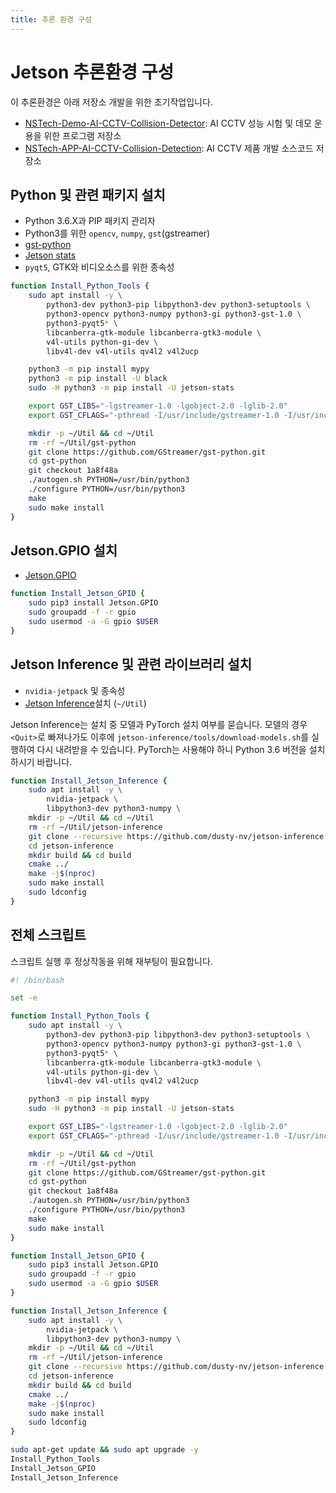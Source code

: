 ```yaml
---
title: 추론 환경 구성
---
```


# Jetson 추론환경 구성

이 추론환경은 아래 저장소 개발을 위한 초기작업입니다.

- [NSTech-Demo-AI-CCTV-Collision-Detector](https://github.com/nstech-dev/NSTech-Demo-AI-CCTV-Collision-Detector): AI CCTV 성능 시험 및 데모 운용을 위한 프로그램 저장소
- [NSTech-APP-AI-CCTV-Collision-Detection](https://github.com/nstech-dev/NSTech-APP-AI-CCTV-Collision-Detection): AI CCTV 제품 개발 소스코드 저장소

## Python 및 관련 패키지 설치

- Python 3.6.X과 PIP 패키지 관리자
- Python3를 위한 `opencv`, `numpy`, `gst`(gstreamer)
- [gst-python](https://github.com/GStreamer/gst-python)
- [Jetson stats](https://github.com/rbonghi/jetson_stats)
- `pyqt5`, GTK와 비디오소스를 위한 종속성

```bash
function Install_Python_Tools {
    sudo apt install -y \
        python3-dev python3-pip libpython3-dev python3-setuptools \
        python3-opencv python3-numpy python3-gi python3-gst-1.0 \
        python3-pyqt5* \
        libcanberra-gtk-module libcanberra-gtk3-module \
        v4l-utils python-gi-dev \
        libv4l-dev v4l-utils qv4l2 v4l2ucp

    python3 -m pip install mypy
    python3 -m pip install -U black
    sudo -H python3 -m pip install -U jetson-stats

    export GST_LIBS="-lgstreamer-1.0 -lgobject-2.0 -lglib-2.0"
    export GST_CFLAGS="-pthread -I/usr/include/gstreamer-1.0 -I/usr/include/glib-2.0 -I/usr/lib/x86_64-linux-gnu/glib-2.0/include"

    mkdir -p ~/Util && cd ~/Util
    rm -rf ~/Util/gst-python
    git clone https://github.com/GStreamer/gst-python.git
    cd gst-python
    git checkout 1a8f48a
    ./autogen.sh PYTHON=/usr/bin/python3
    ./configure PYTHON=/usr/bin/python3
    make
    sudo make install
}
```

## Jetson.GPIO 설치

- [Jetson.GPIO](https://github.com/NVIDIA/jetson-gpio)

```bash
function Install_Jetson_GPIO {
    sudo pip3 install Jetson.GPIO
    sudo groupadd -f -r gpio
    sudo usermod -a -G gpio $USER
}
```

## Jetson Inference 및 관련 라이브러리 설치

- `nvidia-jetpack` 및 종속성
- [Jetson Inference](https://github.com/dusty-nv/jetson-inference)설치 (`~/Util`)

Jetson Inference는 설치 중 모델과 PyTorch 설치 여부를 묻습니다. 모델의 경우 `<Quit>`로 빠져나가도 이후에 `jetson-inference/tools/download-models.sh`를 실행하여 다시 내려받을 수 있습니다. PyTorch는 사용해야 하니 Python 3.6 버전을 설치하시기 바랍니다.

```bash
function Install_Jetson_Inference {
    sudo apt install -y \
        nvidia-jetpack \
        libpython3-dev python3-numpy \
    mkdir -p ~/Util && cd ~/Util
    rm -rf ~/Util/jetson-inference
    git clone --recursive https://github.com/dusty-nv/jetson-inference
    cd jetson-inference
    mkdir build && cd build
    cmake ../
    make -j$(nproc)
    sudo make install
    sudo ldconfig
}
```

## 전체 스크립트

스크립트 실행 후 정상작동을 위해 재부팅이 필요합니다.

```bash
#! /bin/bash

set -e

function Install_Python_Tools {
    sudo apt install -y \
        python3-dev python3-pip libpython3-dev python3-setuptools \
        python3-opencv python3-numpy python3-gi python3-gst-1.0 \
        python3-pyqt5* \
        libcanberra-gtk-module libcanberra-gtk3-module \
        v4l-utils python-gi-dev \
        libv4l-dev v4l-utils qv4l2 v4l2ucp

    python3 -m pip install mypy
    sudo -H python3 -m pip install -U jetson-stats

    export GST_LIBS="-lgstreamer-1.0 -lgobject-2.0 -lglib-2.0"
    export GST_CFLAGS="-pthread -I/usr/include/gstreamer-1.0 -I/usr/include/glib-2.0 -I/usr/lib/x86_64-linux-gnu/glib-2.0/include"

    mkdir -p ~/Util && cd ~/Util
    rm -rf ~/Util/gst-python
    git clone https://github.com/GStreamer/gst-python.git
    cd gst-python
    git checkout 1a8f48a
    ./autogen.sh PYTHON=/usr/bin/python3
    ./configure PYTHON=/usr/bin/python3
    make
    sudo make install
}

function Install_Jetson_GPIO {
    sudo pip3 install Jetson.GPIO
    sudo groupadd -f -r gpio
    sudo usermod -a -G gpio $USER
}

function Install_Jetson_Inference {
    sudo apt install -y \
        nvidia-jetpack \
        libpython3-dev python3-numpy \
    mkdir -p ~/Util && cd ~/Util
    rm -rf ~/Util/jetson-inference
    git clone --recursive https://github.com/dusty-nv/jetson-inference
    cd jetson-inference
    mkdir build && cd build
    cmake ../
    make -j$(nproc)
    sudo make install
    sudo ldconfig
}

sudo apt-get update && sudo apt upgrade -y
Install_Python_Tools
Install_Jetson_GPIO
Install_Jetson_Inference
```
